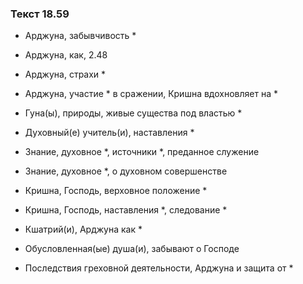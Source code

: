 ### Текст 18.59

- Арджуна, забывчивость *

- Арджуна, как, 2.48

- Арджуна, страхи *

- Арджуна, участие * в сражении, Кришна вдохновляет на *

- Гуна(ы), природы, живые существа под властью *

- Духовный(е) учитель(и), наставления *

- Знание, духовное *, источники *, преданное служение

- Знание, духовное *, о духовном совершенстве

- Кришна, Господь, верховное положение *

- Кришна, Господь, наставления *, следование *

- Кшатрий(и), Арджуна как *

- Обусловленная(ые) душа(и), забывают о Господе

- Последствия греховной деятельности, Арджуна и защита от *
	
